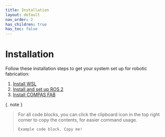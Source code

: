 ```yaml
---
title: Installation
layout: default
nav_order: 2
has_children: true
has_toc: false
---
```


# Installation

Follow these installation steps to get your system set up for robotic fabrication:
1. [Install WSL](installation/wsl.html)
2. [Install and set up ROS 2](installation/ros2.html)
3. [Install COMPAS FAB](installation/compasfab.html)

{. note }
> For all code blocks, you can click the clipboard icon in the top right corner to copy the contents, for easier command usage.
>
> ```
> Example code block. Copy me!
> ```

